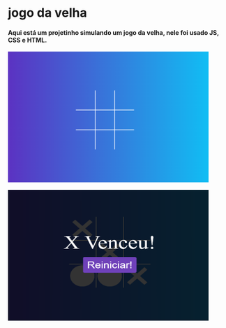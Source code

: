 # jogo da velha

#### Aqui está um projetinho simulando um jogo da velha, nele foi usado JS, CSS e HTML.
<p aligh="center">
  <img width="460" height="300" src="https://github.com/Bessa1/jogodavelha/blob/b457ca4692d6b65e4698b8f4ff5e97a1fd4351a6/imgs.png">
  </p>
  
  <p aligh="center">
  <img width="460" height="300" src="https://github.com/Bessa1/jogodavelha/blob/b457ca4692d6b65e4698b8f4ff5e97a1fd4351a6/mg2.png">
  </p>

